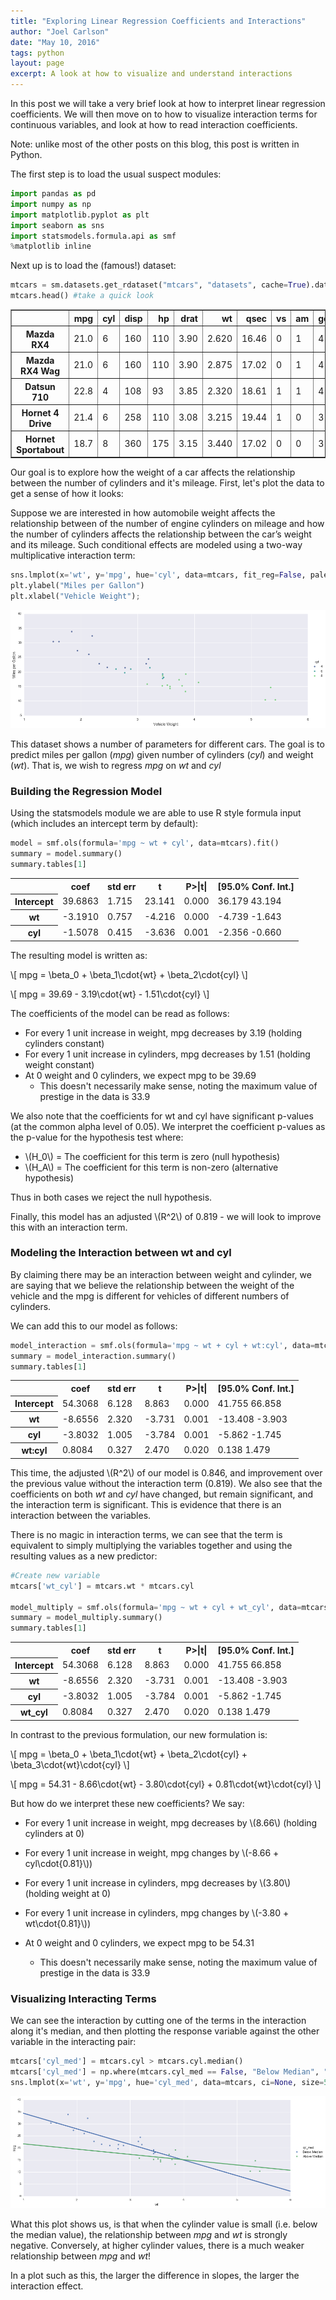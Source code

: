 ```yaml
---
title: "Exploring Linear Regression Coefficients and Interactions"
author: "Joel Carlson"
date: "May 10, 2016"
tags: python
layout: page
excerpt: A look at how to visualize and understand interactions
---
```



In this post we will take a very brief look at how to interpret linear regression coefficients. We will then move on to how to visualize interaction terms for continuous variables, and look at how to read interaction coefficients.

Note: unlike most of the other posts on this blog, this post is written in Python.

The first step is to load the usual suspect modules:


```python
import pandas as pd
import numpy as np
import matplotlib.pyplot as plt
import seaborn as sns
import statsmodels.formula.api as smf
%matplotlib inline
```

Next up is to load the (famous!) dataset:


```python
mtcars = sm.datasets.get_rdataset("mtcars", "datasets", cache=True).data
mtcars.head() #take a quick look
```




<div>
<table border="1" class="dataframe">
  <thead>
    <tr style="text-align: right;">
      <th></th>
      <th>mpg</th>
      <th>cyl</th>
      <th>disp</th>
      <th>hp</th>
      <th>drat</th>
      <th>wt</th>
      <th>qsec</th>
      <th>vs</th>
      <th>am</th>
      <th>gear</th>
      <th>carb</th>
    </tr>
  </thead>
  <tbody>
    <tr>
      <th>Mazda RX4</th>
      <td>21.0</td>
      <td>6</td>
      <td>160</td>
      <td>110</td>
      <td>3.90</td>
      <td>2.620</td>
      <td>16.46</td>
      <td>0</td>
      <td>1</td>
      <td>4</td>
      <td>4</td>
    </tr>
    <tr>
      <th>Mazda RX4 Wag</th>
      <td>21.0</td>
      <td>6</td>
      <td>160</td>
      <td>110</td>
      <td>3.90</td>
      <td>2.875</td>
      <td>17.02</td>
      <td>0</td>
      <td>1</td>
      <td>4</td>
      <td>4</td>
    </tr>
    <tr>
      <th>Datsun 710</th>
      <td>22.8</td>
      <td>4</td>
      <td>108</td>
      <td>93</td>
      <td>3.85</td>
      <td>2.320</td>
      <td>18.61</td>
      <td>1</td>
      <td>1</td>
      <td>4</td>
      <td>1</td>
    </tr>
    <tr>
      <th>Hornet 4 Drive</th>
      <td>21.4</td>
      <td>6</td>
      <td>258</td>
      <td>110</td>
      <td>3.08</td>
      <td>3.215</td>
      <td>19.44</td>
      <td>1</td>
      <td>0</td>
      <td>3</td>
      <td>1</td>
    </tr>
    <tr>
      <th>Hornet Sportabout</th>
      <td>18.7</td>
      <td>8</td>
      <td>360</td>
      <td>175</td>
      <td>3.15</td>
      <td>3.440</td>
      <td>17.02</td>
      <td>0</td>
      <td>0</td>
      <td>3</td>
      <td>2</td>
    </tr>
  </tbody>
</table>
</div>



Our goal is to explore how the weight of a car affects the relationship between the number of cylinders and it's mileage. First, let's plot the data to get a sense of how it looks:

Suppose we are interested in how automobile weight affects the relationship between of the number of engine cylinders on mileage and how the number of cylinders affects the relationship between the car’s weight and its mileage. Such conditional effects are modeled using a two-way multiplicative interaction term:


```python
sns.lmplot(x='wt', y='mpg', hue='cyl', data=mtcars, fit_reg=False, palette='viridis', size=5, aspect=2.5)
plt.ylabel("Miles per Gallon")
plt.xlabel("Vehicle Weight");
```


<img src="https://raw.githubusercontent.com/joelcarlson/joelcarlson.github.io/master/figs/Galvanize/wtvsmpg.png"/>



This dataset shows a number of parameters for different cars. The goal is to predict miles per gallon (*mpg*) given number of cylinders (*cyl*) and weight (*wt*). That is, we wish to regress *mpg* on *wt* and *cyl*

### Building the Regression Model

Using the statsmodels module we are able to use R style formula input (which includes an intercept term by default):


```python
model = smf.ols(formula='mpg ~ wt + cyl', data=mtcars).fit()
summary = model.summary()
summary.tables[1]
```




<table class="simpletable">
<tr>
      <td></td>         <th>coef</th>     <th>std err</th>      <th>t</th>      <th>P>|t|</th> <th>[95.0% Conf. Int.]</th>
</tr>
<tr>
  <th>Intercept</th> <td>   39.6863</td> <td>    1.715</td> <td>   23.141</td> <td> 0.000</td> <td>   36.179    43.194</td>
</tr>
<tr>
  <th>wt</th>        <td>   -3.1910</td> <td>    0.757</td> <td>   -4.216</td> <td> 0.000</td> <td>   -4.739    -1.643</td>
</tr>
<tr>
  <th>cyl</th>       <td>   -1.5078</td> <td>    0.415</td> <td>   -3.636</td> <td> 0.001</td> <td>   -2.356    -0.660</td>
</tr>
</table>



The resulting model is written as:

\\[
mpg = \beta_0 +  \beta_1\cdot{wt}  + \beta_2\cdot{cyl}
\\]

\\[
mpg = 39.69 - 3.19\cdot{wt} - 1.51\cdot{cyl}
\\]

The coefficients of the model can be read as follows:

  - For every 1 unit increase in weight, mpg decreases by 3.19 (holding cylinders constant)
  - For every 1 unit increase in cylinders, mpg decreases by 1.51 (holding weight constant)
  - At 0 weight and 0 cylinders, we expect mpg to be 39.69
    - This doesn't necessarily make sense, noting the maximum value of prestige in the data is 33.9

We also note that the coefficients for wt and cyl have significant p-values (at the common alpha level of 0.05). We interpret the coefficient p-values as the p-value for the hypothesis test where:

  - \\(H_0\\) = The coefficient for this term is zero (null hypothesis)
  - \\(H_A\\) = The coefficient for this term is non-zero (alternative hypothesis)

Thus in both cases we reject the null hypothesis.

Finally, this model has an adjusted \\(R^2\\) of 0.819 - we will look to improve this with an interaction term.


### Modeling the Interaction between wt and cyl

By claiming there may be an interaction between weight and cylinder, we are saying that we believe the relationship between the weight of the vehicle and the mpg is different for vehicles of different numbers of cylinders.

We can add this to our model as follows:


```python
model_interaction = smf.ols(formula='mpg ~ wt + cyl + wt:cyl', data=mtcars).fit()
summary = model_interaction.summary()
summary.tables[1]
```




<table class="simpletable">
<tr>
      <td></td>         <th>coef</th>     <th>std err</th>      <th>t</th>      <th>P>|t|</th> <th>[95.0% Conf. Int.]</th>
</tr>
<tr>
  <th>Intercept</th> <td>   54.3068</td> <td>    6.128</td> <td>    8.863</td> <td> 0.000</td> <td>   41.755    66.858</td>
</tr>
<tr>
  <th>wt</th>        <td>   -8.6556</td> <td>    2.320</td> <td>   -3.731</td> <td> 0.001</td> <td>  -13.408    -3.903</td>
</tr>
<tr>
  <th>cyl</th>       <td>   -3.8032</td> <td>    1.005</td> <td>   -3.784</td> <td> 0.001</td> <td>   -5.862    -1.745</td>
</tr>
<tr>
  <th>wt:cyl</th>    <td>    0.8084</td> <td>    0.327</td> <td>    2.470</td> <td> 0.020</td> <td>    0.138     1.479</td>
</tr>
</table>



This time, the adjusted \\(R^2\\) of our model is 0.846, and improvement over the previous value without the interaction term (0.819). We also see that the coefficients on both *wt* and *cyl* have changed, but remain significant, and the interaction term is significant. This is evidence that there is an interaction between the variables.

There is no magic in interaction terms, we can see that the term is equivalent to simply multiplying the variables together and using the resulting values as a new predictor:


```python
#Create new variable
mtcars['wt_cyl'] = mtcars.wt * mtcars.cyl

model_multiply = smf.ols(formula='mpg ~ wt + cyl + wt_cyl', data=mtcars).fit()
summary = model_multiply.summary()
summary.tables[1]
```




<table class="simpletable">
<tr>
      <td></td>         <th>coef</th>     <th>std err</th>      <th>t</th>      <th>P>|t|</th> <th>[95.0% Conf. Int.]</th>
</tr>
<tr>
  <th>Intercept</th> <td>   54.3068</td> <td>    6.128</td> <td>    8.863</td> <td> 0.000</td> <td>   41.755    66.858</td>
</tr>
<tr>
  <th>wt</th>        <td>   -8.6556</td> <td>    2.320</td> <td>   -3.731</td> <td> 0.001</td> <td>  -13.408    -3.903</td>
</tr>
<tr>
  <th>cyl</th>       <td>   -3.8032</td> <td>    1.005</td> <td>   -3.784</td> <td> 0.001</td> <td>   -5.862    -1.745</td>
</tr>
<tr>
  <th>wt_cyl</th>    <td>    0.8084</td> <td>    0.327</td> <td>    2.470</td> <td> 0.020</td> <td>    0.138     1.479</td>
</tr>
</table>



In contrast to the previous formulation, our new formulation is:

\\[
mpg = \beta_0 + \beta_1\cdot{wt} + \beta_2\cdot{cyl} + \beta_3\cdot{wt}\cdot{cyl}
\\]

\\[
mpg = 54.31 - 8.66\cdot{wt} - 3.80\cdot{cyl} + 0.81\cdot{wt}\cdot{cyl}
\\]

But how do we interpret these new coefficients? We say:
  - For every 1 unit increase in weight, mpg decreases by \\(8.66\\) (holding cylinders at 0)
  - For every 1 unit increase in weight, mpg changes by \\(-8.66 + cyl\cdot{0.81}\\))
  - For every 1 unit increase in cylinders, mpg decreases by \\(3.80\\) (holding weight at 0)
  - For every 1 unit increase in cylinders, mpg changes by \\(-3.80 + wt\cdot{0.81}\\))

  - At 0 weight and 0 cylinders, we expect mpg to be 54.31
    - This doesn't necessarily make sense, noting the maximum value of prestige in the data is 33.9

### Visualizing Interacting Terms

We can see the interaction by cutting one of the terms in the interaction along it's median, and then plotting the response variable against the other variable in the interacting pair:


```python
mtcars['cyl_med'] = mtcars.cyl > mtcars.cyl.median()
mtcars['cyl_med'] = np.where(mtcars.cyl_med == False, "Below Median", "Above Median")
sns.lmplot(x='wt', y='mpg', hue='cyl_med', data=mtcars, ci=None, size=5, aspect=2.5);
```


<img src="https://raw.githubusercontent.com/joelcarlson/joelcarlson.github.io/master/figs/Galvanize/wtvsmpg_bycyl.png"/>



What this plot shows us, is that when the cylinder value is small (i.e. below the median value), the relationship between *mpg* and *wt* is strongly negative. Conversely, at higher cylinder values, there is a much weaker relationship between *mpg* and *wt*!

In a plot such as this, the larger the difference in slopes, the larger the interaction effect.
